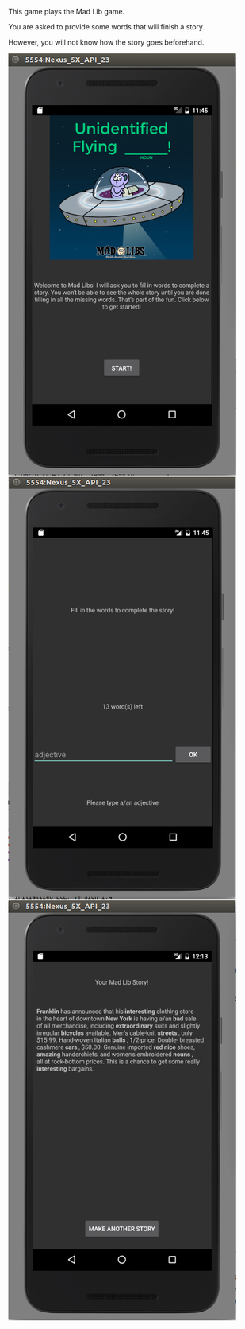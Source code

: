 This game plays the Mad Lib game. 

You are asked to provide some words that will finish a story.

However, you will not know how the story goes beforehand.

![FirstScreen](FirstScreen.png)
![FillWords](FillWords.png)
![FinalScreen](FinalScreen.png)
